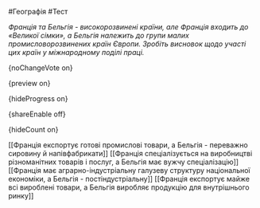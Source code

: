 #Географія #Тест

*Франція та Бельгія - високорозвинені країни, але Франція входить до «Великої сімки», а Бельгія належить до групи малих промисловорозвинених країн Європи. Зробіть висновок щодо участі цих країн у міжнародному поділі праці.*

{noChangeVote on}

{preview on}

{hideProgress on}

{shareEnable off}

{hideCount on}

[[Франція експортує готові промислові товари, а Бельгія - переважно сировину й напівфабрикати]]
[[Франція спеціалізується на виробництві різноманітних товарів і послуг, а Бельгія має вужчу спеціалізацію]]
[[Франція має аграрно-індустріальну галузеву структуру національної економіки, а Бельгія - постіндустріальну]]
[[Франція експортує майже всі вироблені товари, а Бельгія виробляє продукцію для внутрішнього ринку]]
